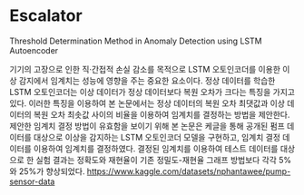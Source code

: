 # Escalator
Threshold Determination Method in Anomaly Detection using LSTM Autoencoder 

기기의 고장으로 인한 직·간접적 손실 감소를 목적으로 LSTM 오토인코더를 이용한 이상 감지에서 임계치는 성능에 영향을 주는 중요한 요소이다. 정상 데이터를 학습한 LSTM 오토인코더는 이상 데이터가 정상 데이터보다 복원 오차가 크다는 특징을 가지고 있다. 이러한 특징을 이용하여 본 논문에서는 정상 데이터의 복원 오차 최댓값과 이상 데이터의 복원 오차 최솟값 사이의 비율을 이용하여 임계치를 결정하는 방법을 제안한다. 제안한 임계치 결정 방법이 유효함을 보이기 위해 본 논문은 케글을 통해 공개된 펌프 데이터를 대상으로 이상을 감지하는 LSTM 오토인코더 모델을 구현하고, 임계치 결정 데이터를 이용하여 임계치를 결정하였다. 결정된 임계치를 이용하여 테스트 데이터를 대상으로 한 실험 결과는 정확도와 재현율이 기존 정밀도-재현율 그래프 방법보다 각각 5%와 25%가 향상되었다. 
https://www.kaggle.com/datasets/nphantawee/pump-sensor-data
